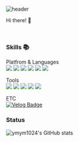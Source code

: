 
![header](https://capsule-render.vercel.app/api?type=waving&color=gradient&height=150&section=header&text=&fontAlign=70)

Hi there! 👋

<br>

### Skills 📚

Platfrom & Languages<br>
<img src="https://img.shields.io/badge/Kotlin-7F52FF?style=flat-square&logo=Kotlin&logoColor=white"/>  <img src="https://img.shields.io/badge/Javascript-ffb13b?style=flat-square&logo=javascript&logoColor=white"/>
<img src="https://img.shields.io/badge/Python-3766AB?style=flat-square&logo=Python&logoColor=white"/>
<img src="https://img.shields.io/badge/Android-3DDC84?style=flat-square&logo=Android&logoColor=white"/> 
<img src="https://img.shields.io/badge/Node.js-339933?style=flat-square&logo=Node.js&logoColor=white"/></a> 
<img src="https://img.shields.io/badge/React-61DAFB?style=flat-square&logo=React&logoColor=black"/><br>
 

Tools<br>
<img src="https://img.shields.io/badge/Firebase-FFCA28?style=flat-square&logo=Firebase&logoColor=black"/> <img src="https://img.shields.io/badge/Git-F05032?style=flat-square&logo=Git&logoColor=white"/> <img src="https://img.shields.io/badge/Express-000000?style=flat-square&logo=Express&logoColor=white"/> <img src="https://img.shields.io/badge/Mysql-4479A1?style=flat-square&logo=MySql&logoColor=white"/> <img src="https://img.shields.io/badge/AWS-232F3E?style=flat-square&logo=AmazonAWS&logoColor=white"/>

ETC <br>
[![Velog Badge](http://img.shields.io/badge/-Velog-20c997?style=flat&link=https://velog.io/@ymj10)](https://velog.io/@ymj10)

### Status
![ymym1024's GitHub stats](https://github-readme-stats.vercel.app/api?username=ymym1024&show_icons=true&theme=tokyonight)
